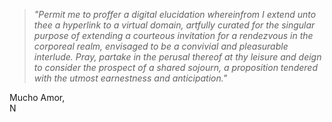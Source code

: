 >_"Permit me to proffer a digital elucidation whereinfrom I extend unto thee a hyperlink to a virtual domain, artfully curated for the singular purpose of extending a courteous invitation for a rendezvous in the corporeal realm, envisaged to be a convivial and pleasurable interlude. Pray, partake in the perusal thereof at thy leisure and deign to consider the prospect of a shared sojourn, a proposition tendered with the utmost earnestness and anticipation."_
>

Mucho Amor, \
N

